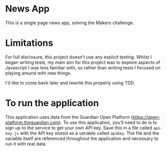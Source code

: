 # News App

This is a single page news app, solving the Makers challenge.

# Limitations

For full disclosure, this project doesn't use any explicit testing. Whilst I began writing tests, my main aim for this project was to explore aspects of Javascript I was less familiar with, so rather than writing tests I focused on playing around with new things.

I'd like to come back later and rewrite this properly using TDD.

# To run the application

This application uses data from the Guardian Open Platform (https://open-platform.theguardian.com). To use this application, you'll need to do is to sign up to the service to get your own API key. Save this in a file called `api-key.js` with the API key stored as a variable called `apiKey`. The file and the variable itself are referenced throughout the application and necessary to run it with real data.
